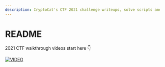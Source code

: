 ```yaml
---
description: CryptoCat's CTF 2021 challenge writeups, solve scripts and video walkthroughs 💜
---
```


# README

2021 CTF walkthrough videos start here 👇

[![VIDEO](https://img.youtube.com/vi/aZyE1tgMGfw/0.jpg)](https://www.youtube.com/watch?v=&list=PLHUKi1UlEgOLEfaxrnUFUgDPHI6VKf2RK&index=60 "CryptoCat's 2021 CTF Writeups")

